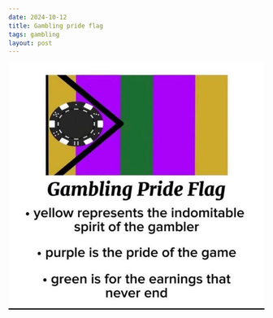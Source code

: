 ```yaml
---
date: 2024-10-12 
title: Gambling pride flag
tags: gambling
layout: post
---
```


![gambling-pride-flag](https://raw.githubusercontent.com/muneer78/muneer78.github.io/master/images/gambling-pride-flag.png)